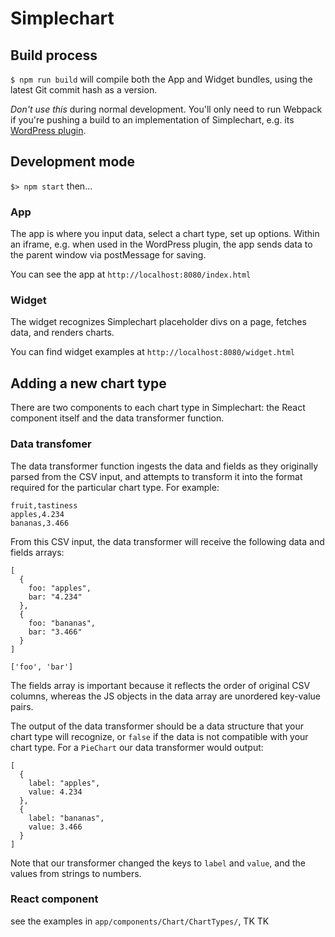 # Simplechart

## Build process

`$ npm run build` will compile both the App and Widget bundles, using the latest Git commit hash as a version.

_Don't use this_ during normal development. You'll only need to run Webpack if you're pushing a build to an implementation of Simplechart, e.g. its [WordPress plugin](https://www.github.com/alleyinteractive/wordpress-simplechart).

## Development mode

`$> npm start` then...

### App

The app is where you input data, select a chart type, set up options. Within an iframe, e.g. when used in the WordPress plugin, the app sends data to the parent window via postMessage for saving.

You can see the app at `http://localhost:8080/index.html`

### Widget

The widget recognizes Simplechart placeholder divs on a page, fetches data, and renders charts.

You can find widget examples at `http://localhost:8080/widget.html`

## Adding a new chart type

There are two components to each chart type in Simplechart: the React component itself and the data transformer function.

### Data transfomer

The data transformer function ingests the data and fields as they originally parsed from the CSV input, and attempts to transform it into the format required for the particular chart type. For example:

```
fruit,tastiness
apples,4.234
bananas,3.466
```
From this CSV input, the data transformer will receive the following data and fields arrays:
```
[
  {
    foo: "apples",
    bar: "4.234"
  },
  {
    foo: "bananas",
    bar: "3.466"
  }
]

['foo', 'bar']
```
The fields array is important because it reflects the order of original CSV columns, whereas the JS objects in the data array are unordered key-value pairs.

The output of the data transformer should be a data structure that your chart type will recognize, or `false` if the data is not compatible with your chart type. For a `PieChart` our data transformer would output:
```
[
  {
    label: "apples",
    value: 4.234
  },
  {
    label: "bananas",
    value: 3.466
  }
]
```
Note that our transformer changed the keys to `label` and `value`, and the values from strings to numbers.

### React component

see the examples in `app/components/Chart/ChartTypes/`, TK TK
